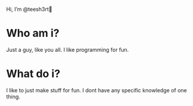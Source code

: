 Hi, I’m @teesh3rt👋

# Who am i?
Just a guy, like you all.
I like programming for fun.

# What do i?
I like to just make stuff for fun. I dont have any specific knowledge of one thing.
